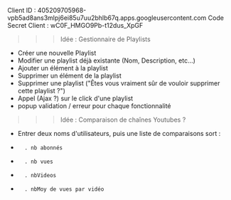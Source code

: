 Client ID : 405209705968-vpb5ad8ans3mlpj6ei85u7uu2bhlb67q.apps.googleusercontent.com
Code Secret Client : wC0F_HMGO9Pb-t12dus_XpGF

>>> Idée : Gestionnaire de Playlists
- Créer une nouvelle Playlist
- Modifier une playlist déjà existante (Nom, Description, etc...)
- Ajouter un élément à la playlist
- Supprimer un élément de la playlist
- Supprimer une playlist ("Êtes vous vraiment sûr de vouloir supprimer cette playlist ?")
- Appel (Ajax ?) sur le click d'une playlist
- popup validation / erreur pour chaque fonctionnalité


>>> Idée : Comparaison de chaînes Youtubes ?
- Entrer deux noms d'utilisateurs, puis une liste de comparaisons sort :
-		. nb abonnés
-		. nb vues
-		. nbVideos
-		. nbMoy de vues par vidéo
